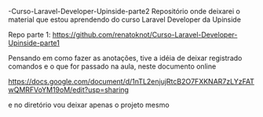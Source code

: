-Curso-Laravel-Developer-Upinside-parte2
Repositório onde deixarei o material que estou aprendendo do curso Laravel Developer da Upinside

Repo parte 1: https://github.com/renatoknot/Curso-Laravel-Developer-Upinside-parte1

Pensando em como fazer as anotações, tive a idéia de deixar registrado comandos e o que for passado na aula, neste documento online

https://docs.google.com/document/d/1nTL2enjujRtcB2O7FXKNAR7zLYzFATwQMRFVoYM19oM/edit?usp=sharing

e no diretório vou deixar apenas o projeto mesmo
